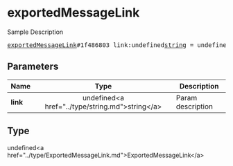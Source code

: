 # exportedMessageLink

Sample Description

<pre>
<a href="../constructor/exportedMessageLink.md">exportedMessageLink</a>#1f486803 link:undefined<a href="../type/string.md">string</a> = undefined<a href="../type/ExportedMessageLink.md">ExportedMessageLink</a>;
</pre>

## Parameters

| Name | Type | Description |
|------|:----:|-------------|
| **link** | undefined&lt;a href=&#34;../type/string.md&#34;&gt;string&lt;/a&gt; | Param description |

## Type

undefined&lt;a href=&#34;../type/ExportedMessageLink.md&#34;&gt;ExportedMessageLink&lt;/a&gt;

